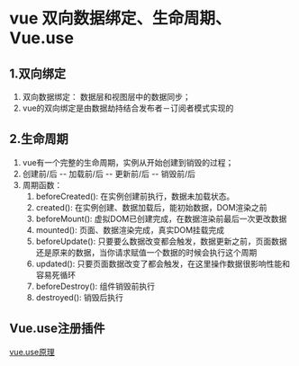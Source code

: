 # vue 双向数据绑定、生命周期、Vue.use

## 1.双向绑定

1. 双向数据绑定： 数据层和视图层中的数据同步；
2. vue的双向绑定是由数据劫持结合发布者－订阅者模式实现的

## 2.生命周期

1. vue有一个完整的生命周期，实例从开始创建到销毁的过程；
2. 创建前/后 -- 加载前/后 -- 更新前/后 -- 销毁前/后
3. 周期函数：
   1. beforeCreated(): 在实例创建前执行，数据未加载状态。
   2. created(): 在实例创建、数据加载后，能初始数据，DOM渲染之前
   3. beforeMount(): 虚拟DOM已创建完成，在数据渲染前最后一次更改数据
   4. mounted(): 页面、数据渲染完成，真实DOM挂载完成
   5. beforeUpdate(): 只要要么数据改变都会触发，数据更新之前，页面数据还是原来的数据，当你请求赋值一个数据的时候会执行这个周期
   6. updated(): 只要页面数据改变了都会触发，在这里操作数据很影响性能和容易死循环
   7. beforeDestroy(): 组件销毁前执行
   8. destroyed(): 销毁后执行

## Vue.use注册插件

[vue.use原理](https://www.jianshu.com/p/19ec8c73fb3e)